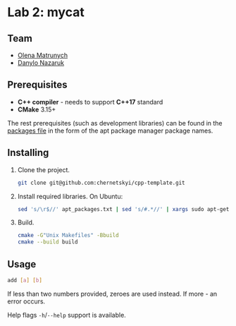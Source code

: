 # Lab 2: mycat

## Team

 - [Olena Matrunych](https://github.com/matrunych)
 - [Danylo Nazaruk](https://github.com/H4wking)

## Prerequisites

 - **C++ compiler** - needs to support **C++17** standard
 - **CMake** 3.15+
 
The rest prerequisites (such as development libraries) can be found in the [packages file](./apt_packages.txt) in the form of the apt package manager package names.

## Installing

1. Clone the project.
    ```bash
    git clone git@github.com:chernetskyi/cpp-template.git
    ```
2. Install required libraries. On Ubuntu:
   ```bash
   sed 's/\r$//' apt_packages.txt | sed 's/#.*//' | xargs sudo apt-get install -y
   ```
3. Build.
    ```bash
    cmake -G"Unix Makefiles" -Bbuild
    cmake --build build
    ```

## Usage

```bash
add [a] [b]
```

If less than two numbers provided, zeroes are used instead. If more - an error occurs.

Help flags `-h`/`--help` support is available.
